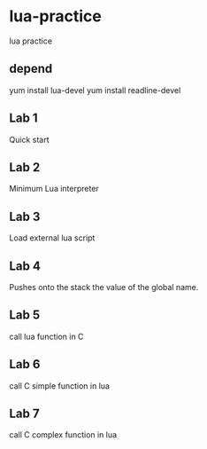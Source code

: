 # lua-practice
lua practice

## depend
yum install lua-devel
yum install readline-devel

## Lab 1
Quick start

## Lab 2
Minimum Lua interpreter

## Lab 3
Load external lua script

## Lab 4
Pushes onto the stack the value of the global name.

## Lab 5
call lua function in C

## Lab 6
call C simple function in lua

## Lab 7
call C complex function in lua
